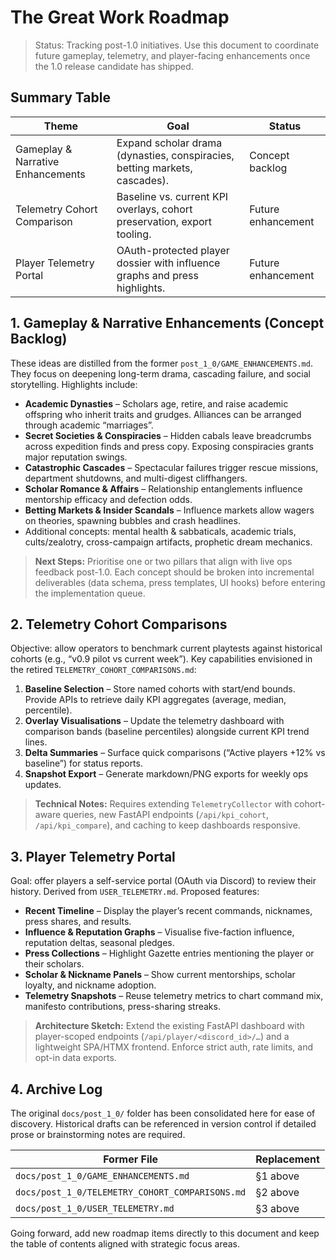 # The Great Work Roadmap

> Status: Tracking post-1.0 initiatives. Use this document to coordinate future gameplay, telemetry, and player-facing enhancements once the 1.0 release candidate has shipped.

## Summary Table

| Theme | Goal | Status |
| --- | --- | --- |
| Gameplay & Narrative Enhancements | Expand scholar drama (dynasties, conspiracies, betting markets, cascades). | Concept backlog |
| Telemetry Cohort Comparison | Baseline vs. current KPI overlays, cohort preservation, export tooling. | Future enhancement |
| Player Telemetry Portal | OAuth-protected player dossier with influence graphs and press highlights. | Future enhancement |

## 1. Gameplay & Narrative Enhancements (Concept Backlog)

These ideas are distilled from the former `post_1_0/GAME_ENHANCEMENTS.md`. They focus on deepening long-term drama, cascading failure, and social storytelling. Highlights include:

- **Academic Dynasties** – Scholars age, retire, and raise academic offspring who inherit traits and grudges. Alliances can be arranged through academic “marriages”.
- **Secret Societies & Conspiracies** – Hidden cabals leave breadcrumbs across expedition finds and press copy. Exposing conspiracies grants major reputation swings.
- **Catastrophic Cascades** – Spectacular failures trigger rescue missions, department shutdowns, and multi-digest cliffhangers.
- **Scholar Romance & Affairs** – Relationship entanglements influence mentorship efficacy and defection odds.
- **Betting Markets & Insider Scandals** – Influence markets allow wagers on theories, spawning bubbles and crash headlines.
- Additional concepts: mental health & sabbaticals, academic trials, cults/zealotry, cross-campaign artifacts, prophetic dream mechanics.

> **Next Steps:** Prioritise one or two pillars that align with live ops feedback post-1.0. Each concept should be broken into incremental deliverables (data schema, press templates, UI hooks) before entering the implementation queue.

## 2. Telemetry Cohort Comparisons

Objective: allow operators to benchmark current playtests against historical cohorts (e.g., “v0.9 pilot vs current week”). Key capabilities envisioned in the retired `TELEMETRY_COHORT_COMPARISONS.md`:

1. **Baseline Selection** – Store named cohorts with start/end bounds. Provide APIs to retrieve daily KPI aggregates (average, median, percentile).
2. **Overlay Visualisations** – Update the telemetry dashboard with comparison bands (baseline percentiles) alongside current KPI trend lines.
3. **Delta Summaries** – Surface quick comparisons (“Active players +12% vs baseline”) for status reports.
4. **Snapshot Export** – Generate markdown/PNG exports for weekly ops updates.

> **Technical Notes:** Requires extending `TelemetryCollector` with cohort-aware queries, new FastAPI endpoints (`/api/kpi_cohort`, `/api/kpi_compare`), and caching to keep dashboards responsive.

## 3. Player Telemetry Portal

Goal: offer players a self-service portal (OAuth via Discord) to review their history. Derived from `USER_TELEMETRY.md`. Proposed features:

- **Recent Timeline** – Display the player’s recent commands, nicknames, press shares, and results.
- **Influence & Reputation Graphs** – Visualise five-faction influence, reputation deltas, seasonal pledges.
- **Press Collections** – Highlight Gazette entries mentioning the player or their scholars.
- **Scholar & Nickname Panels** – Show current mentorships, scholar loyalty, and nickname adoption.
- **Telemetry Snapshots** – Reuse telemetry metrics to chart command mix, manifesto contributions, press-sharing streaks.

> **Architecture Sketch:** Extend the existing FastAPI dashboard with player-scoped endpoints (`/api/player/<discord_id>/…`) and a lightweight SPA/HTMX frontend. Enforce strict auth, rate limits, and opt-in data exports.

## 4. Archive Log

The original `docs/post_1_0/` folder has been consolidated here for ease of discovery. Historical drafts can be referenced in version control if detailed prose or brainstorming notes are required.

| Former File | Replacement |
| --- | --- |
| `docs/post_1_0/GAME_ENHANCEMENTS.md` | §1 above |
| `docs/post_1_0/TELEMETRY_COHORT_COMPARISONS.md` | §2 above |
| `docs/post_1_0/USER_TELEMETRY.md` | §3 above |

Going forward, add new roadmap items directly to this document and keep the table of contents aligned with strategic focus areas.

